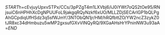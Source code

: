 $START$h+cEvjuyUpxvSTPx/CCs/3pPZgT4m1LXVbj6/iJ0iYWt7oQS2tOe95/RNjsuiC6nHPHhXcDgNPUUFoL9jakgqRQyNzkf6xUO/MLLZDjSECArIGP1bQLPgAhGCpdiqUfHSdz3q5sfWJmY/3NTObQN1jr/HM/hRQfbttZO/YW2ncZ3zykZ0tJR8xc34dHmbuzu5wMP2gxsufGXvVINQyRQ/9XGaAHsHrYPninNW3u93aA=$END$